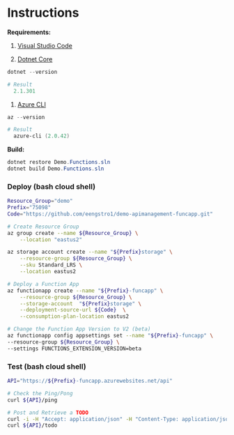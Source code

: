 # Instructions

__Requirements:__

1. [Visual Studio Code](https://visualstudio.microsoft.com/downloads/)

1. [Dotnet Core](https://www.microsoft.com/net/learn/get-started-with-dotnet-tutorial)

```powershell
dotnet --version

# Result
  2.1.301
```

1. [Azure CLI](https://docs.microsoft.com/en-us/powershell/azure/install-azurerm-ps?view=azurermps-6.5.0)

```powershell
az --version

# Result
  azure-cli (2.0.42)
```

__Build:__

```powershell
dotnet restore Demo.Functions.sln
dotnet build Demo.Functions.sln
```


### Deploy (bash cloud shell)

```bash
Resource_Group="demo"
Prefix="75098"
Code="https://github.com/eengstro1/demo-apimanagement-funcapp.git"

# Create Resource Group
az group create --name ${Resource_Group} \
	--location "eastus2"

az storage account create --name "${Prefix}storage" \
    --resource-group ${Resource_Group} \
    --sku Standard_LRS \
    --location eastus2 

# Deploy a Function App
az functionapp create --name "${Prefix}-funcapp" \
    --resource-group ${Resource_Group} \
    --storage-account  "${Prefix}storage" \
    --deployment-source-url ${Code}  \
    --consumption-plan-location eastus2

# Change the Function App Version to V2 (beta)
az functionapp config appsettings set --name "${Prefix}-funcapp" \
--resource-group ${Resource_Group} \
--settings FUNCTIONS_EXTENSION_VERSION=beta

```

### Test (bash cloud shell)

```bash
API="https://${Prefix}-funcapp.azurewebsites.net/api"

# Check the Ping/Pong
curl ${API}/ping

# Post and Retrieve a TODO
curl -i -H "Accept: application/json" -H "Content-Type: application/json" -X POST -d "{'tododescription': 'hello-world'}" ${API}/todo
curl ${API}/todo

```
